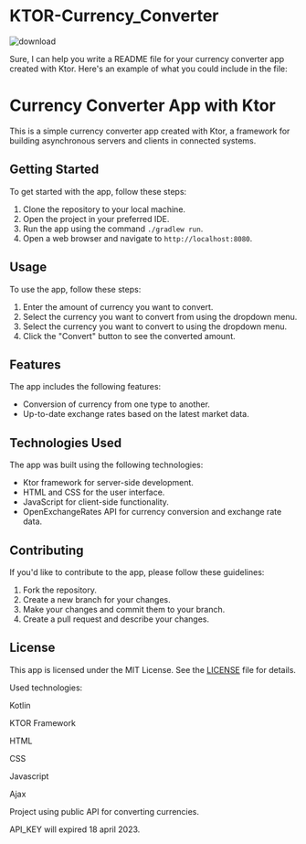 # KTOR-Currency_Converter

![download](https://user-images.githubusercontent.com/29164777/232244883-f8ad6999-a8de-471d-bade-4800fc5f8b85.svg)

Sure, I can help you write a README file for your currency converter app created with Ktor. Here's an example of what you could include in the file:

# Currency Converter App with Ktor

This is a simple currency converter app created with Ktor, a framework for building asynchronous servers and clients in connected systems.

## Getting Started

To get started with the app, follow these steps:

1. Clone the repository to your local machine.
2. Open the project in your preferred IDE.
3. Run the app using the command `./gradlew run`.
4. Open a web browser and navigate to `http://localhost:8080`.

## Usage

To use the app, follow these steps:

1. Enter the amount of currency you want to convert.
2. Select the currency you want to convert from using the dropdown menu.
3. Select the currency you want to convert to using the dropdown menu.
4. Click the "Convert" button to see the converted amount.

## Features

The app includes the following features:

- Conversion of currency from one type to another.
- Up-to-date exchange rates based on the latest market data.

## Technologies Used

The app was built using the following technologies:

- Ktor framework for server-side development.
- HTML and CSS for the user interface.
- JavaScript for client-side functionality.
- OpenExchangeRates API for currency conversion and exchange rate data.

## Contributing

If you'd like to contribute to the app, please follow these guidelines:

1. Fork the repository.
2. Create a new branch for your changes.
3. Make your changes and commit them to your branch.
4. Create a pull request and describe your changes.

## License

This app is licensed under the MIT License. See the [LICENSE](./LICENSE) file for details.


Used technologies:

Kotlin

KTOR Framework

HTML

CSS

Javascript

Ajax

Project using public API for converting currencies.

API_KEY will expired 18 april 2023.
